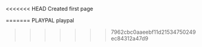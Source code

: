 <<<<<<< HEAD
Created first page

=======
PLAYPAL playpal
>>>>>>> 7962cbc0aaeebf11d21534750249ec84312a47d9
